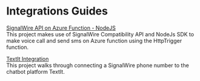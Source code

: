 # Integrations Guides

[SignalWire API on Azure Function - NodeJS](./SignalWire%20API%20on%20Azure%20Function%20-%20NodeJS)  
This project makes use of SignalWire Compatibility API and NodeJs SDK to make voice call and send sms on Azure function using the HttpTrigger function.

[TextIt Integration](./Textit-integration/)  
This project walks through connecting a SignalWire phone number to the chatbot platform TextIt.
